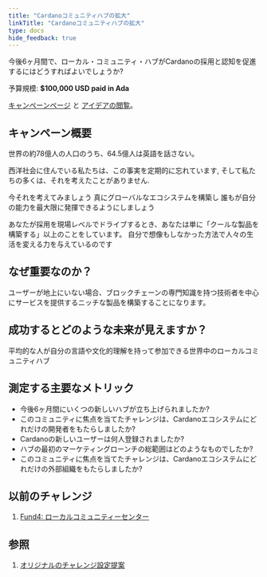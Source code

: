 ```yaml
---
title: "Cardanoコミュニティハブの拡大"
linkTitle: "Cardanoコミュニティハブの拡大"
type: docs
hide_feedback: true
---
```

今後6ヶ月間で、ローカル・コミュニティ・ハブがCardanoの採用と認知を促進するにはどうすればよいでしょうか?

予算規模: **$100,000 USD paid in Ada**

[キャンペーンページ](https://cardano.ideascale.com/a/campaign-home/26118) と [アイデアの閲覧](https://cardano.ideascale.com/a/ideas/top/campaign-filter/byids/campaigns/26118/stage/unspecified)。

## キャンペーン概要

世界の約78億人の人口のうち、64.5億人は英語を話さない。

西洋社会に住んでいる私たちは、この事実を定期的に忘れています, そして私たちの多くは、それを考えたことがありません.

今それを考えてみましょう 真にグローバルなエコシステムを構築し 誰もが自分の能力を最大限に発揮できるようにしましょう

あなたが採用を現場レベルでドライブするとき、あなたは単に「クールな製品を構築する」以上のことをしています。 自分で想像もしなかった方法で人々の生活を変える力を与えているのです

## なぜ重要なのか？

ユーザーが地上にいない場合、ブロックチェーンの専門知識を持つ技術者を中心にサービスを提供するニッチな製品を構築することになります。

## 成功するとどのような未来が見えますか？

平均的な人が自分の言語や文化的理解を持って参加できる世界中のローカルコミュニティハブ

## 測定する主要なメトリック

- 今後6ヶ月間にいくつの新しいハブが立ち上げられましたか?
- このコミュニティに焦点を当てたチャレンジは、Cardanoエコシステムにどれだけの開発者をもたらしましたか?
- Cardanoの新しいユーザーは何人登録されましたか?
- ハブの最初のマーケティングローンチの総範囲はどのようなものでしたか?
- このコミュニティに焦点を当てたチャレンジは、Cardanoエコシステムにどれだけの外部組織をもたらしましたか?

## 以前のチャレンジ

1. [Fund4: ローカルコミュニティーセンター](https://cardano.ideascale.com/a/campaign-home/25873)
## 参照

1. [オリジナルのチャレンジ設定提案](https://cardano.ideascale.com/a/dtd/Scale-UP-Cardano-s-Community-Hubs/352534-48088)